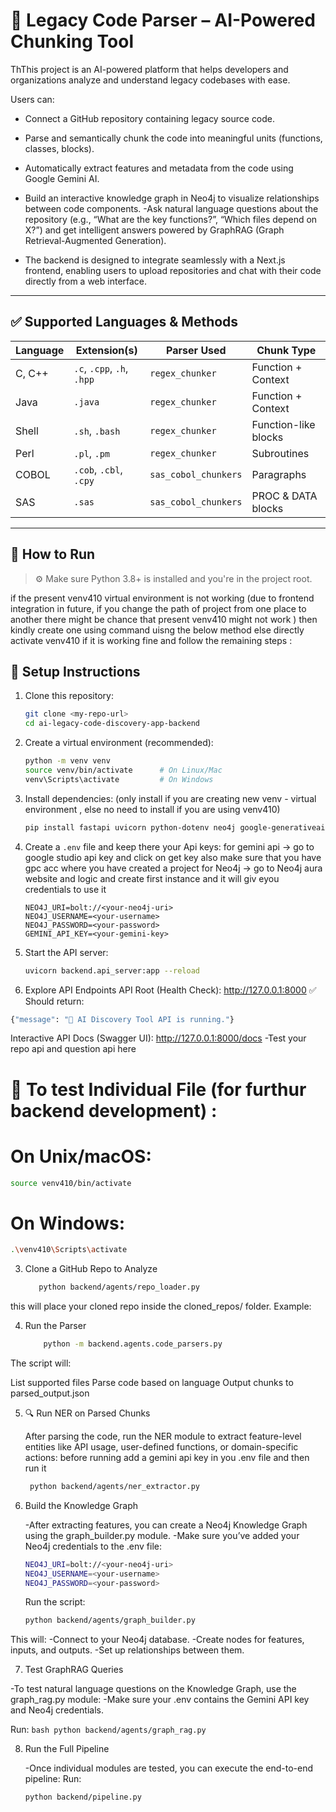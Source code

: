 # 🧠 Legacy Code Parser – AI-Powered Chunking Tool

ThThis project is an AI-powered platform that helps developers and organizations analyze and understand legacy codebases with ease.

Users can:
- Connect a GitHub repository containing legacy source code.
- Parse and semantically chunk the code into meaningful units (functions, classes, blocks).
- Automatically extract features and metadata from the code using Google Gemini AI.
- Build an interactive knowledge graph in Neo4j to visualize relationships between code components.
 -Ask natural language questions about the repository (e.g., “What are the key functions?”, “Which files  depend on X?”) and get intelligent answers powered by GraphRAG (Graph Retrieval-Augmented Generation).

- The backend is designed to integrate seamlessly with a Next.js frontend, enabling users to upload repositories and chat with their code directly from a web interface.



---


## ✅ Supported Languages & Methods

| Language    | Extension(s)                         | Parser Used           | Chunk Type             |
|-------------|--------------------------------------|------------------------|------------------------|
| C, C++      | `.c`, `.cpp`, `.h`, `.hpp`           | `regex_chunker`        | Function + Context     |
| Java        | `.java`                              | `regex_chunker`        | Function + Context     |
| Shell       | `.sh`, `.bash`                       | `regex_chunker`        | Function-like blocks   |
| Perl        | `.pl`, `.pm`                         | `regex_chunker`        | Subroutines            |
| COBOL       | `.cob`, `.cbl`, `.cpy`               | `sas_cobol_chunkers`   | Paragraphs             |
| SAS         | `.sas`                               | `sas_cobol_chunkers`   | PROC & DATA blocks     |

---

## 🚀 How to Run

> ⚙️ Make sure Python 3.8+ is installed and you're in the project root.

if the present venv410 virtual environment is not working (due to frontend integration in future, if you change the path of project from one place to another there might be chance that present venv410 might not work ) then kindly create one using command uisng the below method else directly activate venv410 if it is working fine and follow the remaining steps : 

## 🚀 Setup Instructions 

1. Clone this repository:
   ```bash
   git clone <my-repo-url>
   cd ai-legacy-code-discovery-app-backend
   ```

2. Create a virtual environment (recommended):
   ```bash
   python -m venv venv
   source venv/bin/activate      # On Linux/Mac
   venv\Scripts\activate         # On Windows
   ```

3. Install dependencies: (only install if you are creating new venv - virtual environment , else no need to install if you are using venv410)
   ```bash
   pip install fastapi uvicorn python-dotenv neo4j google-generativeai gitpython
    ```

4. Create a `.env` file and keep there your Api keys:
   for gemini api -> go to google studio api key and click on get key also make sure that you have gpc acc where you have created a project
   for Neo4j -> go to Neo4j aura website and logic and create first instance and it will giv eyou credentials to use it
   ```
   NEO4J_URI=bolt://<your-neo4j-uri>
   NEO4J_USERNAME=<your-username>
   NEO4J_PASSWORD=<your-password>
   GEMINI_API_KEY=<your-gemini-key>
   ```

6. Start the API server:
   ```bash
   uvicorn backend.api_server:app --reload
   ```
7. Explore API Endpoints
   API Root (Health Check):
   http://127.0.0.1:8000
✅ Should return:
```bash
{"message": "🚀 AI Discovery Tool API is running."}
```
Interactive API Docs (Swagger UI):
http://127.0.0.1:8000/docs
-Test your repo api and question api here

# 🧪 To test Individual File (for furthur backend development)  : 


# On Unix/macOS:
```bash
source venv410/bin/activate
```
# On Windows:
```bash
.\venv410\Scripts\activate
```

3. Clone a GitHub Repo to Analyze
    ```bash
       python backend/agents/repo_loader.py 
   ```
this will place your cloned repo inside the cloned_repos/ folder. Example:

4. Run the Parser
   ```bash
       python -m backend.agents.code_parsers.py
   ```
The script will:

List supported files
Parse code based on language
Output chunks to parsed_output.json

5. 🔍 Run NER on Parsed Chunks

   After parsing the code, run the NER module to extract feature-level entities like API usage, user-defined functions, or domain-specific actions:
   before running add a gemini api key in you .env file and then run it
      ```bash
       python backend/agents/ner_extractor.py
   ```

7. Build the Knowledge Graph
   
   -After extracting features, you can create a Neo4j Knowledge Graph using the graph_builder.py module.
   -Make sure you’ve added your Neo4j credentials to the .env file:
   ```bash
   NEO4J_URI=bolt://<your-neo4j-uri>
   NEO4J_USERNAME=<your-username>
   NEO4J_PASSWORD=<your-password>
   ```
   Run the script:
      ```bash
      python backend/agents/graph_builder.py
   ```
   
This will:
-Connect to your Neo4j database.
-Create nodes for features, inputs, and outputs.
-Set up relationships between them.

7. Test GraphRAG Queries
   
-To test natural language questions on the Knowledge Graph, use the graph_rag.py module:
-Make sure your .env contains the Gemini API key and Neo4j credentials.

Run:
      ```bash
      python backend/agents/graph_rag.py
    ```

8. Run the Full Pipeline

   -Once individual modules are tested, you can execute the end-to-end pipeline:
   Run:
      ```bash
      python backend/pipeline.py
    ```

    




